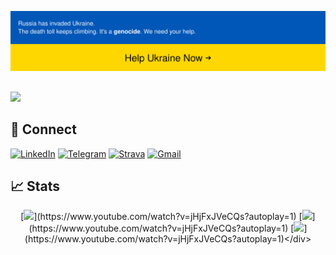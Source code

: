 [![Stand With Ukraine](https://raw.githubusercontent.com/vshymanskyy/StandWithUkraine/main/banner2-direct.svg)](https://stand-with-ukraine.pp.ua)
##
[![](https://readme-typing-svg.herokuapp.com/?font=Source+Code+Pro&size=30&duration=2000&color=ff79c6&vCenter=true&multiline=true&width=406&height=90&lines=%24+whoami;developer+and+runner)](https://www.youtube.com/watch?v=dQw4w9WgXcQ?autoplay=1)

## 🔗 Connect
[![LinkedIn](https://img.shields.io/badge/linkedin-%230077B5.svg?style=for-the-badge&logo=linkedin&logoColor=white)](https://www.linkedin.com/in/itkivoshei)
[![Telegram](https://img.shields.io/badge/Telegram-2CA5E0?style=for-the-badge&logo=telegram&logoColor=white)](https://t.me/itkrivoshei)
[![Strava](https://img.shields.io/badge/Strava-fc4c02?style=for-the-badge&logo=strava&logoColor=white)](https://www.strava.com/athletes/itkrivoshei)
[![Gmail](https://img.shields.io/badge/Gmail-D14836?style=for-the-badge&logo=gmail&logoColor=white)](mailto:nikitakrivoshei@gmail.com)
## 📈 Stats
 <!----><div align="center">
  [![](https://github-readme-stats.vercel.app/api/top-langs/?username=itkrivoshei&layout=compact&&theme=dracula&hide=C&&hide_border=true")](https://www.youtube.com/watch?v=jHjFxJVeCQs?autoplay=1)
  [![](https://github-readme-stats.vercel.app/api?username=itkrivoshei&show_icons=true&theme=dracula&include_all_commits=true&line_height=24&&hide=issues&hide_border=true")](https://www.youtube.com/watch?v=jHjFxJVeCQs?autoplay=1)
  [![](https://github-readme-streak-stats.herokuapp.com?user=itkrivoshei&theme=dracula&hide_border=true")](https://www.youtube.com/watch?v=jHjFxJVeCQs?autoplay=1)</div>

<!--
https://www.youtube.com/watch?v=dQw4w9WgXcQ
https://www.youtube.com/watch?v=QH2-TGUlwu4
https://www.youtube.com/watch?v=jHjFxJVeCQs
https://www.youtube.com/watch?v=QH2-TGUlwu4
https://www.youtube.com/watch?v=J---aiyznGQ
https://www.youtube.com/watch?v=OQSNhk5ICTI
https://www.youtube.com/watch?v=HPPj6viIBmU
https://www.youtube.com/watch?v=rz5TGN7eUcM
-->
